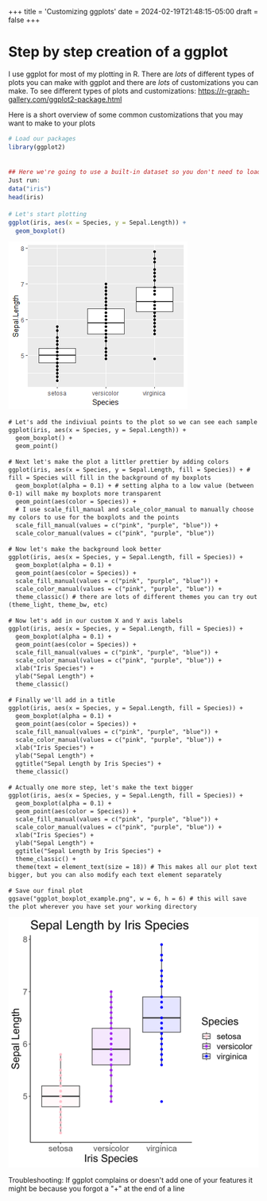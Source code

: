 +++
title = 'Customizing ggplots'
date = 2024-02-19T21:48:15-05:00
draft = false
+++

# Step by step creation of a ggplot

I use ggplot for most of my plotting in R.  There are *lots* of different types of plots you can make with ggplot and there are *lots* of customizations you can make.
To see different types of plots and customizations: https://r-graph-gallery.com/ggplot2-package.html

Here is a short overview of some common customizations that you may want to make to your plots


```r
# Load our packages
library(ggplot2)


## Here we're going to use a built-in dataset so you don't need to load anything in
Just run:
data("iris")
head(iris)

# Let's start plotting
ggplot(iris, aes(x = Species, y = Sepal.Length)) +
  geom_boxplot()
```
![Plot 1: Basic Plot](../post1_ggplot_v1.png)
```
# Let's add the indiviual points to the plot so we can see each sample
ggplot(iris, aes(x = Species, y = Sepal.Length)) +
  geom_boxplot() +
  geom_point()

# Next let's make the plot a littler prettier by adding colors
ggplot(iris, aes(x = Species, y = Sepal.Length, fill = Species)) + # fill = Species will fill in the background of my boxplots
  geom_boxplot(alpha = 0.1) + # setting alpha to a low value (between 0-1) will make my boxplots more transparent
  geom_point(aes(color = Species)) +
  # I use scale_fill_manual and scale_color_manual to manually choose my colors to use for the boxplots and the points
  scale_fill_manual(values = c("pink", "purple", "blue")) +
  scale_color_manual(values = c("pink", "purple", "blue"))

# Now let's make the background look better
ggplot(iris, aes(x = Species, y = Sepal.Length, fill = Species)) + 
  geom_boxplot(alpha = 0.1) + 
  geom_point(aes(color = Species)) +
  scale_fill_manual(values = c("pink", "purple", "blue")) +
  scale_color_manual(values = c("pink", "purple", "blue")) +
  theme_classic() # there are lots of different themes you can try out (theme_light, theme_bw, etc)

# Now let's add in our custom X and Y axis labels
ggplot(iris, aes(x = Species, y = Sepal.Length, fill = Species)) + 
  geom_boxplot(alpha = 0.1) + 
  geom_point(aes(color = Species)) +
  scale_fill_manual(values = c("pink", "purple", "blue")) +
  scale_color_manual(values = c("pink", "purple", "blue")) +
  xlab("Iris Species") +
  ylab("Sepal Length") +
  theme_classic()

# Finally we'll add in a title
ggplot(iris, aes(x = Species, y = Sepal.Length, fill = Species)) + 
  geom_boxplot(alpha = 0.1) + 
  geom_point(aes(color = Species)) +
  scale_fill_manual(values = c("pink", "purple", "blue")) +
  scale_color_manual(values = c("pink", "purple", "blue")) +
  xlab("Iris Species") +
  ylab("Sepal Length") +
  ggtitle("Sepal Length by Iris Species") +
  theme_classic()

# Actually one more step, let's make the text bigger
ggplot(iris, aes(x = Species, y = Sepal.Length, fill = Species)) + 
  geom_boxplot(alpha = 0.1) + 
  geom_point(aes(color = Species)) +
  scale_fill_manual(values = c("pink", "purple", "blue")) +
  scale_color_manual(values = c("pink", "purple", "blue")) +
  xlab("Iris Species") +
  ylab("Sepal Length") +
  ggtitle("Sepal Length by Iris Species") +
  theme_classic() +
  theme(text = element_text(size = 18)) # This makes all our plot text bigger, but you can also modify each text element separately

# Save our final plot
ggsave("ggplot_boxplot_example.png", w = 6, h = 6) # this will save the plot wherever you have set your working directory
  ```
![Plot 7: Basic Plot](../ggplot_boxplot_example.png)



Troubleshooting:
If ggplot complains or doesn't add one of your features it might be because you forgot a "+" at the end of a line












```











